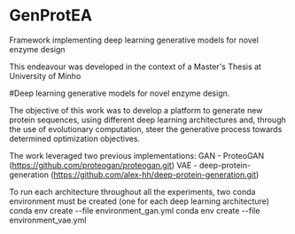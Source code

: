 # GenProtEA
Framework implementing deep learning generative models for novel enzyme design

This endeavour was developed in the context of a Master's Thesis at University of Minho 

#Deep learning generative models for novel enzyme design.

The objective of this work was to develop a platform to generate new protein sequences, using different deep learning architectures and, 
through the use of evolutionary computation, steer the generative process towards determined optimization objectives. 

The work leveraged two previous implementations:
GAN - ProteoGAN (https://github.com/proteogan/proteogan.git)
VAE - deep-protein-generation (https://github.com/alex-hh/deep-protein-generation.git)

To run each architecture throughout all the experiments, two conda environment must be created (one for each deep learning architecture)
conda env create --file environment_gan.yml
conda env create --file environment_vae.yml


